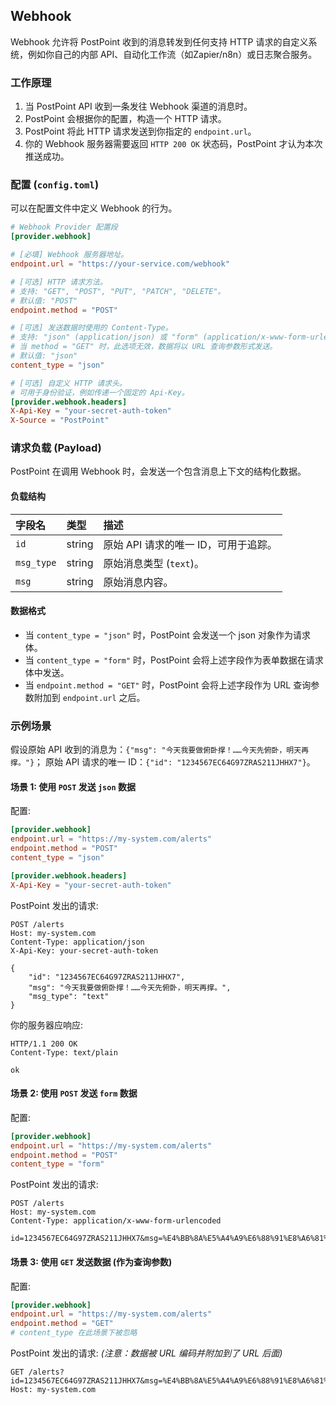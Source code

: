 ## Webhook

Webhook 允许将 PostPoint 收到的消息转发到任何支持 HTTP 请求的自定义系统，例如你自己的内部 API、自动化工作流（如Zapier/n8n）或日志聚合服务。

### 工作原理

1. 当 PostPoint API 收到一条发往 Webhook 渠道的消息时。
2. PostPoint 会根据你的配置，构造一个 HTTP 请求。
3. PostPoint 将此 HTTP 请求发送到你指定的 `endpoint.url`。
4. 你的 Webhook 服务器需要返回 `HTTP 200 OK` 状态码，PostPoint 才认为本次推送成功。

### 配置 (`config.toml`)

可以在配置文件中定义 Webhook 的行为。

```toml
# Webhook Provider 配置段
[provider.webhook]

# [必填] Webhook 服务器地址。
endpoint.url = "https://your-service.com/webhook"

# [可选] HTTP 请求方法。
# 支持: "GET", "POST", "PUT", "PATCH", "DELETE"。
# 默认值: "POST"
endpoint.method = "POST"

# [可选] 发送数据时使用的 Content-Type。
# 支持: "json" (application/json) 或 "form" (application/x-www-form-urlencoded)。
# 当 method = "GET" 时，此选项无效，数据将以 URL 查询参数形式发送。
# 默认值: "json"
content_type = "json"

# [可选] 自定义 HTTP 请求头。
# 可用于身份验证，例如传递一个固定的 Api-Key。
[provider.webhook.headers]
X-Api-Key = "your-secret-auth-token"
X-Source = "PostPoint"
```

### 请求负载 (Payload)

PostPoint 在调用 Webhook 时，会发送一个包含消息上下文的结构化数据。

#### 负载结构

| 字段名        | 类型     | 描述                     |
|:-----------|:-------|:-----------------------|
| `id`       | string | 原始 API 请求的唯一 ID，可用于追踪。 |
| `msg_type` | string | 原始消息类型 (`text`)。       |
| `msg`      | string | 原始消息内容。                |

#### 数据格式

* 当 `content_type = "json"` 时，PostPoint 会发送一个 json 对象作为请求体。
* 当 `content_type = "form"` 时，PostPoint 会将上述字段作为表单数据在请求体中发送。
* 当 `endpoint.method = "GET"` 时，PostPoint 会将上述字段作为 URL 查询参数附加到 `endpoint.url` 之后。

### 示例场景

假设原始 API 收到的消息为：`{"msg": "今天我要做俯卧撑！……今天先俯卧，明天再撑。"}`；
原始 API 请求的唯一 ID：`{"id": "1234567EC64G97ZRAS211JHHX7"}`。

#### 场景 1: 使用 `POST` 发送 `json` 数据

配置:

```toml
[provider.webhook]
endpoint.url = "https://my-system.com/alerts"
endpoint.method = "POST"
content_type = "json"

[provider.webhook.headers]
X-Api-Key = "your-secret-auth-token"
```

PostPoint 发出的请求:

```http
POST /alerts
Host: my-system.com
Content-Type: application/json
X-Api-Key: your-secret-auth-token

{
    "id": "1234567EC64G97ZRAS211JHHX7",
    "msg": "今天我要做俯卧撑！……今天先俯卧，明天再撑。",
    "msg_type": "text"
}
```

你的服务器应响应:

```http
HTTP/1.1 200 OK
Content-Type: text/plain

ok
```

#### 场景 2: 使用 `POST` 发送 `form` 数据

配置:

```toml
[provider.webhook]
endpoint.url = "https://my-system.com/alerts"
endpoint.method = "POST"
content_type = "form"
```

PostPoint 发出的请求:

```http
POST /alerts
Host: my-system.com
Content-Type: application/x-www-form-urlencoded

id=1234567EC64G97ZRAS211JHHX7&msg=%E4%BB%8A%E5%A4%A9%E6%88%91%E8%A6%81%E5%81%9A%E4%BF%AF%E5%8D%A7%E6%92%91%EF%BC%81%E2%80%A6%E2%80%A6%E4%BB%8A%E5%A4%A9%E5%85%88%E4%BF%AF%E5%8D%A7%EF%BC%8C%E6%98%8E%E5%A4%A9%E5%86%8D%E6%92%91%E3%80%82&msg_type=text
```

#### 场景 3: 使用 `GET` 发送数据 (作为查询参数)

配置:

```toml
[provider.webhook]
endpoint.url = "https://my-system.com/alerts"
endpoint.method = "GET"
# content_type 在此场景下被忽略
```

PostPoint 发出的请求:
*(注意：数据被 URL 编码并附加到了 URL 后面)*

```http
GET /alerts?id=1234567EC64G97ZRAS211JHHX7&msg=%E4%BB%8A%E5%A4%A9%E6%88%91%E8%A6%81%E5%81%9A%E4%BF%AF%E5%8D%A7%E6%92%91%EF%BC%81%E2%80%A6%E2%80%A6%E4%BB%8A%E5%A4%A9%E5%85%88%E4%BF%AF%E5%8D%A7%EF%BC%8C%E6%98%8E%E5%A4%A9%E5%86%8D%E6%92%91%E3%80%82&msg_type=text
Host: my-system.com
```